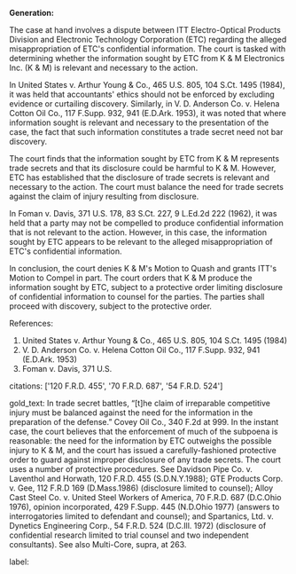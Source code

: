 **Generation:**

 <answer>

The case at hand involves a dispute between ITT Electro-Optical Products Division and Electronic Technology Corporation (ETC) regarding the alleged misappropriation of ETC's confidential information. The court is tasked with determining whether the information sought by ETC from K & M Electronics Inc. (K & M) is relevant and necessary to the action.

In United States v. Arthur Young & Co., 465 U.S. 805, 104 S.Ct. 1495 (1984), it was held that accountants' ethics should not be enforced by excluding evidence or curtailing discovery. Similarly, in V. D. Anderson Co. v. Helena Cotton Oil Co., 117 F.Supp. 932, 941 (E.D.Ark. 1953), it was noted that where information sought is relevant and necessary to the presentation of the case, the fact that such information constitutes a trade secret need not bar discovery.

The court finds that the information sought by ETC from K & M represents trade secrets and that its disclosure could be harmful to K & M. However, ETC has established that the disclosure of trade secrets is relevant and necessary to the action. The court must balance the need for trade secrets against the claim of injury resulting from disclosure.

In Foman v. Davis, 371 U.S. 178, 83 S.Ct. 227, 9 L.Ed.2d 222 (1962), it was held that a party may not be compelled to produce confidential information that is not relevant to the action. However, in this case, the information sought by ETC appears to be relevant to the alleged misappropriation of ETC's confidential information.

In conclusion, the court denies K & M's Motion to Quash and grants ITT's Motion to Compel in part. The court orders that K & M produce the information sought by ETC, subject to a protective order limiting disclosure of confidential information to counsel for the parties. The parties shall proceed with discovery, subject to the protective order.

References:
1. United States v. Arthur Young & Co., 465 U.S. 805, 104 S.Ct. 1495 (1984)
2. V. D. Anderson Co. v. Helena Cotton Oil Co., 117 F.Supp. 932, 941 (E.D.Ark. 1953)
3. Foman v. Davis, 371 U.S.

citations: ['120 F.R.D. 455', '70 F.R.D. 687', '54 F.R.D. 524']

gold_text: In trade secret battles, “[t]he claim of irreparable competitive injury must be balanced against the need for the information in the preparation of the defense.” Covey Oil Co., 340 F.2d at 999. In the instant case, the court believes that the enforcement of much of the subpoena is reasonable: the need for the information by ETC outweighs the possible injury to K & M, and the court has issued a carefully-fashioned protective order to guard against improper disclosure of any trade secrets. The court uses a number of protective procedures. See Davidson Pipe Co. v. Laventhol and Horwath, 120 F.R.D. 455 (S.D.N.Y.1988); GTE Products Corp. v. Gee, 112 F.R.D 169 (D.Mass.1986) (disclosure limited to counsel); Alloy Cast Steel Co. v. United Steel Workers of America, 70 F.R.D. 687 (D.C.Ohio 1976), opinion incorporated, 429 F.Supp. 445 (N.D.Ohio 1977) (answers to interrogatories limited to defendant and counsel); and Spartanics, Ltd. v. Dynetics Engineering Corp., 54 F.R.D. 524 (D.C.Ill. 1972) (disclosure of confidential research limited to trial counsel and two independent consultants). See also Multi-Core, supra, at 263.

label: 